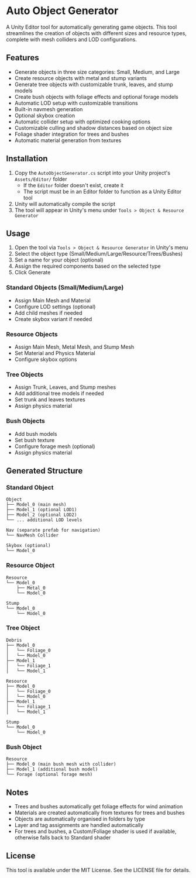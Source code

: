 # Auto Object Generator

A Unity Editor tool for automatically generating game objects. This tool streamlines the creation of objects with different sizes and resource types, complete with mesh colliders and LOD configurations.

## Features

- Generate objects in three size categories: Small, Medium, and Large
- Create resource objects with metal and stump variants
- Generate tree objects with customizable trunk, leaves, and stump models
- Create bush objects with foliage effects and optional forage models
- Automatic LOD setup with customizable transitions
- Built-in navmesh generation
- Optional skybox creation
- Automatic collider setup with optimized cooking options
- Customizable culling and shadow distances based on object size
- Foliage shader integration for trees and bushes
- Automatic material generation from textures

## Installation

1. Copy the `AutoObjectGenerator.cs` script into your Unity project's `Assets/Editor/` folder
   - If the `Editor` folder doesn't exist, create it
   - The script must be in an Editor folder to function as a Unity Editor tool
2. Unity will automatically compile the script
3. The tool will appear in Unity's menu under `Tools > Object & Resource Generator`

## Usage

1. Open the tool via `Tools > Object & Resource Generator` in Unity's menu
2. Select the object type (Small/Medium/Large/Resource/Trees/Bushes)
3. Set a name for your object (optional)
4. Assign the required components based on the selected type
5. Click Generate

### Standard Objects (Small/Medium/Large)
- Assign Main Mesh and Material
- Configure LOD settings (optional)
- Add child meshes if needed
- Create skybox variant if needed

### Resource Objects
- Assign Main Mesh, Metal Mesh, and Stump Mesh
- Set Material and Physics Material
- Configure skybox options

### Tree Objects
- Assign Trunk, Leaves, and Stump meshes
- Add additional tree models if needed
- Set trunk and leaves textures
- Assign physics material

### Bush Objects
- Add bush models
- Set bush texture
- Configure forage mesh (optional)
- Assign physics material

## Generated Structure

### Standard Object
```
Object
├── Model_0 (main mesh)
├── Model_1 (optional LOD1)
├── Model_2 (optional LOD2)
└── ... additional LOD levels

Nav (separate prefab for navigation)
└── NavMesh Collider

Skybox (optional)
└── Model_0
```

### Resource Object
```
Resource
└── Model_0
    ├── Metal_0
    └── Model_0

Stump
└── Model_0
    └── Model_0
```

### Tree Object
```
Debris
├── Model_0
│   └── Foliage_0
│   └── Model_0
├── Model_1
│   └── Foliage_1
│   └── Model_1

Resource
├── Model_0
│   └── Foliage_0
│   └── Model_0
├── Model_1
│   └── Foliage_1
│   └── Model_1

Stump
└── Model_0
    └── Model_0
```

### Bush Object
```
Resource
├── Model_0 (main bush mesh with collider)
├── Model_1 (additional bush model)
└── Forage (optional forage mesh)
```

## Notes

- Trees and bushes automatically get foliage effects for wind animation
- Materials are created automatically from textures for trees and bushes
- Objects are automatically organised in folders by type
- Layer and tag assignments are handled automatically
- For trees and bushes, a Custom/Foliage shader is used if available, otherwise falls back to Standard shader

## License

This tool is available under the MIT License. See the LICENSE file for details. 

